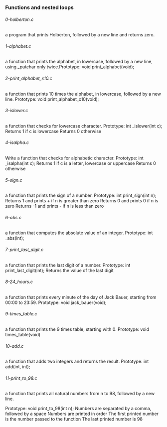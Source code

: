 ### Functions and nested loops

###### 0-holberton.c 
a program that prints Holberton, followed by a new line and returns zero.

###### 1-alphabet.c
a function that prints the alphabet, in lowercase, followed by a new line, using _putchar only twice.Prototype: void print_alphabet(void);

###### 2-print_alphabet_x10.c
a function that prints 10 times the alphabet, in lowercase, followed by a new line.
Prototype: void print_alphabet_x10(void);

###### 3-islower.c
a function that checks for lowercase character.
Prototype: int _islower(int c);
Returns 1 if c is lowercase
Returns 0 otherwise

###### 4-isalpha.c
Write a function that checks for alphabetic character.
Prototype: int _isalpha(int c);
Returns 1 if c is a letter, lowercase or uppercase
Returns 0 otherwise

###### 5-sign.c
a function that prints the sign of a number.
Prototype: int print_sign(int n);
Returns 1 and prints + if n is greater than zero
Returns 0 and prints 0 if n is zero
Returns -1 and prints - if n is less than zero

###### 6-abs.c
a function that computes the absolute value of an integer.
Prototype: int _abs(int);

###### 7-print_last_digit.c
 a function that prints the last digit of a number.
Prototype: int print_last_digit(int);
Returns the value of the last digit

###### 8-24_hours.c
a function that prints every minute of the day of Jack Bauer, starting from 00:00 to 23:59.
Prototype: void jack_bauer(void);

###### 9-times_table.c
a function that prints the 9 times table, starting with 0.
Prototype: void times_table(void)

###### 10-add.c
a function that adds two integers and returns the result.
Prototype: int add(int, int);

###### 11-print_to_98.c
 a function that prints all natural numbers from n to 98, followed by a new line.

Prototype: void print_to_98(int n);
Numbers are separated by a comma, followed by a space
Numbers are printed in order
The first printed number is the number passed to the function
The last printed number is 98
